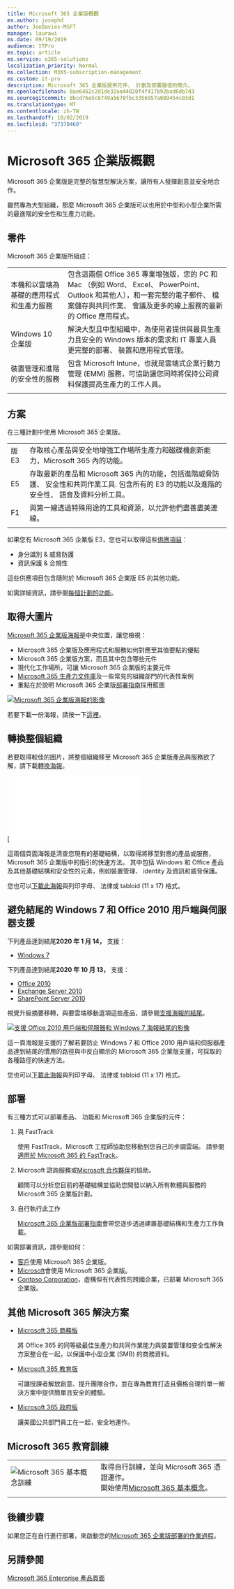 ```yaml
---
title: Microsoft 365 企業版概觀
ms.author: josephd
author: JoeDavies-MSFT
manager: laurawi
ms.date: 09/19/2019
audience: ITPro
ms.topic: article
ms.service: o365-solutions
localization_priority: Normal
ms.collection: M365-subscription-management
ms.custom: it-pro
description: Microsoft 365 企業版提供元件、 計劃及部署路徑的簡介。
ms.openlocfilehash: 8ae6462c2d1de32aa44820f4f417b92bad6db7d3
ms.sourcegitcommit: 8bcd76e5c8749a5670fbc3356957a089454c03d1
ms.translationtype: MT
ms.contentlocale: zh-TW
ms.lasthandoff: 10/02/2019
ms.locfileid: "37370460"
---
```

# <a name="microsoft-365-enterprise-overview"></a>Microsoft 365 企業版概觀

Microsoft 365 企業版是完整的智慧型解決方案，讓所有人發揮創意並安全地合作。 

雖然專為大型組織，那麼 Microsoft 365 企業版可以也用於中型和小型企業所需的最進階的安全性和生產力功能。 

## <a name="components"></a>零件

Microsoft 365 企業版所組成：

|||
|:-------|:-----|
| 本機和以雲端為基礎的應用程式和生產力服務 | 包含這兩個 Office 365 專業增強版，您的 PC 和 Mac （例如 Word、 Excel、 PowerPoint、 Outlook 和其他人），和一套完整的電子郵件、 檔案儲存與共同作業、 會議及更多的線上服務的最新的 Office 應用程式。 |
| Windows 10 企業版 | 解決大型且中型組織中，為使用者提供與最具生產力且安全的 Windows 版本的需求和 IT 專業人員更完整的部署、 裝置和應用程式管理。 |
| 裝置管理和進階的安全性的服務 | 包含 Microsoft Intune，也就是雲端式企業行動力管理 (EMM) 服務，可協助讓您同時將保持公司資料保護提高生產力的工作人員。 |
|||

## <a name="plans"></a>方案

在三種計劃中使用 Microsoft 365 企業版。

|||
|:-------|:-----|
| 版 E3 | 存取核心產品與安全地增強工作場所生產力和磁碟機創新能力，Microsoft 365 內的功能。 |
| E5 | 存取最新的產品和 Microsoft 365 內的功能，包括進階威脅防護、 安全性和共同作業工具. 包含所有的 E3 的功能以及進階的安全性、 語音及資料分析工具。 |
| F1 | 與第一線透過特殊用途的工具和資源，以允許他們盡善盡美連線。 |
|||

如果您有 Microsoft 365 企業版 E3，您也可以取得這些[供應項目](https://www.microsoft.com/microsoft-365/blog/2019/01/02/introducing-new-advanced-security-and-compliance-offerings-for-microsoft-365/)：

- 身分識別 & 威脅防護
- 資訊保護 & 合規性

這些供應項目包含隨附於 Microsoft 365 企業版 E5 的其他功能。

如需詳細資訊，請參閱[每個計劃的功能](https://www.microsoft.com/microsoft-365/compare-all-microsoft-365-plans)。

## <a name="get-the-big-picture"></a>取得大圖片

[Microsoft 365 企業版海報](media/Microsoft365Enterprise.pdf)是中央位置，讓您檢視：

- Microsoft 365 企業版及應用程式和服務如何對應至其值要點的優點
- Microsoft 365 企業版方案，而且其中包含哪些元件 
- 現代化工作場所，可讓 Microsoft 365 企業版的主要元件
- [Microsoft 365 生產力文件庫](https://www.microsoft.com/microsoft-365/success/)及一些常見的組織部門的代表性案例
- 重點在於說明 Microsoft 365 企業版[部署指南](deploy-microsoft-365-enterprise.md)採用藍圖

[![Microsoft 365 企業版海報的影像](./media/m365-poster/m365e-poster.png)](media/Microsoft365Enterprise.pdf)

若要下載一份海報，請按一下[這裡](https://github.com/MicrosoftDocs/microsoft-365-docs/raw/public/microsoft-365/enterprise/media/Microsoft365Enterprise.pdf)。


## <a name="transition-your-entire-organization"></a>轉換整個組織

若要取得較佳的圖片，將整個組織移至 Microsoft 365 企業版產品與服務欲了解，請下載[轉換海報](media/deploy-microsoft-365-enterprise/transition-org-to-m365.pdf)。

[![[轉換到 Microsoft 365 海報的影像](./media/deploy-microsoft-365-enterprise/transition-org-to-m365.png)](media/deploy-microsoft-365-enterprise/transition-org-to-m365.pdf)

這兩個頁面海報是清查您現有的基礎結構，以取得將移至對應的產品或服務，Microsoft 365 企業版中的指引的快速方法。 其中包括 Windows 和 Office 產品及其他基礎結構和安全性的元素，例如裝置管理、 identity 及資訊和威脅保護。

您也可以[下載此海報](https://github.com/MicrosoftDocs/microsoft-365-docs/raw/public/microsoft-365/enterprise/media/deploy-microsoft-365-enterprise/transition-org-to-m365.pdf)與列印字母、 法律或 tabloid (11 x 17) 格式。

## <a name="avoid-end-of-support-for-windows-7-and-office-2010-clients-and-servers"></a>避免結尾的 Windows 7 和 Office 2010 用戶端與伺服器支援

下列產品達到結尾**2020 年 1 月 14，** 支援：

- [Windows 7](https://aka.ms/win7upgrade)

下列產品達到結尾**2020 年 10 月 13，** 支援：

- [Office 2010](https://docs.microsoft.com/DeployOffice/office-2010-end-support-roadmap)
- [Exchange Server 2010](https://docs.microsoft.com/office365/enterprise/exchange-2010-end-of-support)
- [SharePoint Server 2010](https://docs.microsoft.com/office365/enterprise/upgrade-from-sharepoint-2010)

視覺升級摘要移轉，與要雲端移動選項這些產品，請參閱[支援海報的結尾](media/migration-microsoft-365-enterprise-workload/Office2010Windows7EndOfSupport.pdf)。

[![支援 Office 2010 用戶端和伺服器和 Windows 7 海報結尾的影像](./media/migration-microsoft-365-enterprise-workload/office2010-windows7-end-of-support.png)](media/migration-microsoft-365-enterprise-workload/Office2010Windows7EndOfSupport.pdf)

這一頁海報是支援的了解若要防止 Windows 7 和 Office 2010 用戶端和伺服器產品達到結尾的慣用的路徑與中反白顯示的 Microsoft 365 企業版支援，可採取的各種路徑的快速方法。

您也可以[下載此海報](https://github.com/MicrosoftDocs/microsoft-365-docs/raw/public/microsoft-365/enterprise/media/migration-microsoft-365-enterprise-workload/Office2010Windows7EndOfSupport.pdf)與列印字母、 法律或 tabloid (11 x 17) 格式。

## <a name="deploy"></a>部署

有三種方式可以部署產品、 功能和 Microsoft 365 企業版的元件：

1. 與 FastTrack
  
   使用 FastTrack，Microsoft 工程師協助您移動到您自己的步調雲端。 請參閱[適用於 Microsoft 365 的 FastTrack](https://fasttrack.microsoft.com/microsoft365)。
  
2. Microsoft 諮詢服務或[Microsoft 合作夥伴](https://partner.microsoft.com/)的協助。

   顧問可以分析您目前的基礎結構並協助您開發以納入所有軟體與服務的 Microsoft 365 企業版計劃。

3. 自行執行此工作

   [Microsoft 365 企業版部署指南](deploy-microsoft-365-enterprise.md)會帶您逐步透過建置基礎結構和生產力工作負載。 

如需部署資訊，請參閱如何：

- [客戶](deploy-microsoft-365-enterprise.md#how-customers-use-microsoft-365-enterprise)使用 Microsoft 365 企業版。
- [Microsoft](deploy-microsoft-365-enterprise.md#how-microsoft-uses-microsoft-365-enterprise)會使用 Microsoft 365 企業版。
- [Contoso Corporation](contoso-overview.md)，虛構但有代表性的跨國企業，已部署 Microsoft 365 企業版。

## <a name="additional-microsoft-365-solutions"></a>其他 Microsoft 365 解決方案

- [Microsoft 365 商務版 ](https://docs.microsoft.com/microsoft-365/business/)
 
  將 Office 365 的同等級最佳生產力和共同作業能力與裝置管理和安全性解決方案整合在一起，以保護中小型企業 (SMB) 的商務資料。

- [Microsoft 365 教育版](https://docs.microsoft.com/education)
 
  可讓授課者解放創意、提升團隊合作，並在專為教育打造且價格合理的單一解決方案中提供簡單且安全的體驗。

- [Microsoft 365 政府版](https://www.microsoft.com/microsoft-365/government)
 
  讓美國公共部門員工在一起，安全地運作。

## <a name="microsoft-365-training"></a>Microsoft 365 教育訓練

|||
|:-------|:-----|
![Microsoft 365 基本概念訓練](./media/m365-poster/m365-fundamentals.svg)| 取得自行訓練，並向 Microsoft 365 憑證運作。 <BR> 開始使用[Microsoft 365 基本概念](https://docs.microsoft.com/learn/paths/m365-fundamentals/)。
|||


## <a name="next-step"></a>後續步驟

如果您正在自行進行部署，來啟動您的[Microsoft 365 企業版部署的作業過程](deploy-microsoft-365-enterprise.md)。

## <a name="see-also"></a>另請參閱

[Microsoft 365 Enterprise 產品頁面](https://www.microsoft.com/microsoft-365/enterprise)
